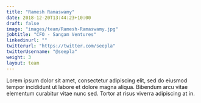 ```yaml
---
title: "Ramesh Ramaswamy"
date: 2018-12-20T13:44:23+10:00
draft: false
image: "images/team/Ramesh-Ramaswamy.jpg"
jobtitle: "CFO - Sangam Ventures"
linkedinurl: ""
twitterurl: "https://twitter.com/seepla"
twitterUsername: "@seepla"
weight: 3
layout: team
---
```


Lorem ipsum dolor sit amet, consectetur adipiscing elit, sed do eiusmod tempor incididunt ut labore et dolore magna aliqua. Bibendum arcu vitae elementum curabitur vitae nunc sed. Tortor at risus viverra adipiscing at in.
